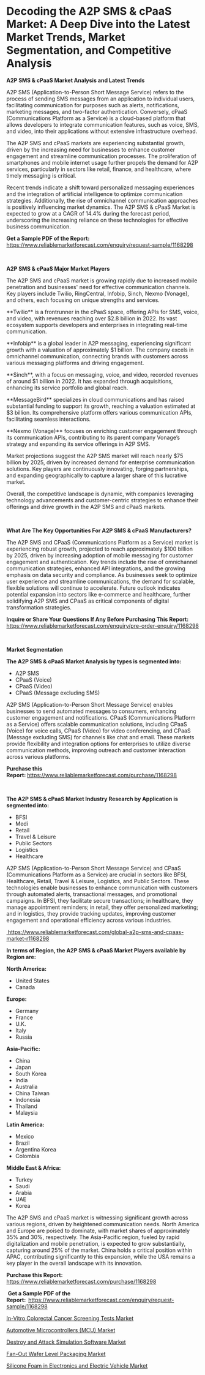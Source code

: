 <p><h1>Decoding the A2P SMS & cPaaS Market: A Deep Dive into the Latest Market Trends, Market Segmentation, and Competitive Analysis</h1></p><p><strong>A2P SMS & cPaaS Market Analysis and Latest Trends</strong></p>
<p><p>A2P SMS (Application-to-Person Short Message Service) refers to the process of sending SMS messages from an application to individual users, facilitating communication for purposes such as alerts, notifications, marketing messages, and two-factor authentication. Conversely, cPaaS (Communications Platform as a Service) is a cloud-based platform that allows developers to integrate communication features, such as voice, SMS, and video, into their applications without extensive infrastructure overhead.</p><p>The A2P SMS and cPaaS markets are experiencing substantial growth, driven by the increasing need for businesses to enhance customer engagement and streamline communication processes. The proliferation of smartphones and mobile internet usage further propels the demand for A2P services, particularly in sectors like retail, finance, and healthcare, where timely messaging is critical.</p><p>Recent trends indicate a shift toward personalized messaging experiences and the integration of artificial intelligence to optimize communication strategies. Additionally, the rise of omnichannel communication approaches is positively influencing market dynamics. The A2P SMS & cPaaS Market is expected to grow at a CAGR of 14.4% during the forecast period, underscoring the increasing reliance on these technologies for effective business communication.</p></p>
<p><strong>Get a Sample PDF of the Report:&nbsp;</strong> <a href="https://www.reliablemarketforecast.com/enquiry/request-sample/1168298?utm_campaign=1998&utm_medium=2&utm_source=Github&utm_content=ia&utm_term=29032025&utm_id=a2p-sms-cpaas">https://www.reliablemarketforecast.com/enquiry/request-sample/1168298</a></p>
<p>&nbsp;</p>
<p><strong>A2P SMS & cPaaS Major Market Players</strong></p>
<p><p>The A2P SMS and cPaaS market is growing rapidly due to increased mobile penetration and businesses' need for effective communication channels. Key players include Twilio, RingCentral, Infobip, Sinch, Nexmo (Vonage), and others, each focusing on unique strengths and services.</p><p>**Twilio** is a frontrunner in the cPaaS space, offering APIs for SMS, voice, and video, with revenues reaching over $2.8 billion in 2022. Its vast ecosystem supports developers and enterprises in integrating real-time communication.</p><p>**Infobip** is a global leader in A2P messaging, experiencing significant growth with a valuation of approximately $1 billion. The company excels in omnichannel communication, connecting brands with customers across various messaging platforms and driving engagement.</p><p>**Sinch**, with a focus on messaging, voice, and video, recorded revenues of around $1 billion in 2022. It has expanded through acquisitions, enhancing its service portfolio and global reach.</p><p>**MessageBird** specializes in cloud communications and has raised substantial funding to support its growth, reaching a valuation estimated at $3 billion. Its comprehensive platform offers various communication APIs, facilitating seamless interactions.</p><p>**Nexmo (Vonage)** focuses on enriching customer engagement through its communication APIs, contributing to its parent company Vonage’s strategy and expanding its service offerings in A2P SMS.</p><p>Market projections suggest the A2P SMS market will reach nearly $75 billion by 2025, driven by increased demand for enterprise communication solutions. Key players are continuously innovating, forging partnerships, and expanding geographically to capture a larger share of this lucrative market.</p><p>Overall, the competitive landscape is dynamic, with companies leveraging technology advancements and customer-centric strategies to enhance their offerings and drive growth in the A2P SMS and cPaaS markets.</p></p>
<p>&nbsp;</p>
<p><strong>What Are The Key Opportunities For A2P SMS & cPaaS Manufacturers?</strong></p>
<p><p>The A2P SMS and CPaaS (Communications Platform as a Service) market is experiencing robust growth, projected to reach approximately $100 billion by 2025, driven by increasing adoption of mobile messaging for customer engagement and authentication. Key trends include the rise of omnichannel communication strategies, enhanced API integrations, and the growing emphasis on data security and compliance. As businesses seek to optimize user experience and streamline communications, the demand for scalable, flexible solutions will continue to accelerate. Future outlook indicates potential expansion into sectors like e-commerce and healthcare, further solidifying A2P SMS and CPaaS as critical components of digital transformation strategies.</p></p>
<p><strong>Inquire or Share Your Questions If Any Before Purchasing This Report:</strong> <a href="https://www.reliablemarketforecast.com/enquiry/pre-order-enquiry/1168298?utm_campaign=1998&utm_medium=2&utm_source=Github&utm_content=ia&utm_term=29032025&utm_id=a2p-sms-cpaas">https://www.reliablemarketforecast.com/enquiry/pre-order-enquiry/1168298</a></p>
<p>&nbsp;</p>
<p><strong>Market Segmentation</strong></p>
<p><strong>The A2P SMS & cPaaS Market Analysis by types is segmented into:</strong></p>
<p><ul><li>A2P SMS</li><li>CPaaS (Voice)</li><li>CPaaS (Video)</li><li>CPaaS (Message excluding SMS)</li></ul></p>
<p><p>A2P SMS (Application-to-Person Short Message Service) enables businesses to send automated messages to consumers, enhancing customer engagement and notifications. CPaaS (Communications Platform as a Service) offers scalable communication solutions, including CPaaS (Voice) for voice calls, CPaaS (Video) for video conferencing, and CPaaS (Message excluding SMS) for channels like chat and email. These markets provide flexibility and integration options for enterprises to utilize diverse communication methods, improving outreach and customer interaction across various platforms.</p></p>
<p><strong>Purchase this Report:&nbsp;</strong><a href="https://www.reliablemarketforecast.com/purchase/1168298?utm_campaign=1998&utm_medium=2&utm_source=Github&utm_content=ia&utm_term=29032025&utm_id=a2p-sms-cpaas">https://www.reliablemarketforecast.com/purchase/1168298</a></p>
<p>&nbsp;</p>
<p><strong>The A2P SMS & cPaaS Market Industry Research by Application is segmented into:</strong></p>
<p><ul><li>BFSI</li><li>Medi</li><li>Retail</li><li>Travel & Leisure</li><li>Public Sectors</li><li>Logistics</li><li>Healthcare</li></ul></p>
<p><p>A2P SMS (Application-to-Person Short Message Service) and CPaaS (Communications Platform as a Service) are crucial in sectors like BFSI, Healthcare, Retail, Travel & Leisure, Logistics, and Public Sectors. These technologies enable businesses to enhance communication with customers through automated alerts, transactional messages, and promotional campaigns. In BFSI, they facilitate secure transactions; in healthcare, they manage appointment reminders; in retail, they offer personalized marketing; and in logistics, they provide tracking updates, improving customer engagement and operational efficiency across various industries.</p></p>
<p><a href="https://www.reliablemarketforecast.com/global-a2p-sms-and-cpaas-market-r1168298?utm_campaign=1998&utm_medium=2&utm_source=Github&utm_content=ia&utm_term=29032025&utm_id=a2p-sms-cpaas">&nbsp;https://www.reliablemarketforecast.com/global-a2p-sms-and-cpaas-market-r1168298</a></p>
<p><strong>In terms of Region, the A2P SMS & cPaaS Market Players available by Region are:</strong></p>
<p>
    <p> <strong> North America: </strong>
        <ul>
            <li>United States</li>
            <li>Canada</li>
        </ul>
        </p> 
    <p> <strong> Europe: </strong>
        <ul>
            <li>Germany</li>
            <li>France</li>
            <li>U.K.</li>
            <li>Italy</li>
            <li>Russia</li>
        </ul>
        </p> 
    <p> <strong> Asia-Pacific: </strong>
        <ul>
            <li>China</li>
            <li>Japan</li>
            <li>South Korea</li>
            <li>India</li>
            <li>Australia</li>
            <li>China Taiwan</li>
            <li>Indonesia</li>
            <li>Thailand</li>
            <li>Malaysia</li>
        </ul>
        </p> 
    <p> <strong> Latin America: </strong>
        <ul>
            <li>Mexico</li>
            <li>Brazil</li>
            <li>Argentina Korea</li>
            <li>Colombia</li>
        </ul>
        </p> 
    <p> <strong> Middle East & Africa: </strong>
        <ul>
            <li>Turkey</li>
            <li>Saudi</li>
            <li>Arabia</li>
            <li>UAE</li>
            <li>Korea</li>
        </ul>
    </p>
    </p>
<p><p>The A2P SMS and cPaaS market is witnessing significant growth across various regions, driven by heightened communication needs. North America and Europe are poised to dominate, with market shares of approximately 35% and 30%, respectively. The Asia-Pacific region, fueled by rapid digitalization and mobile penetration, is expected to grow substantially, capturing around 25% of the market. China holds a critical position within APAC, contributing significantly to this expansion, while the USA remains a key player in the overall landscape with its innovation.</p></p>
<p><strong>Purchase this Report: </strong><a href="https://www.reliablemarketforecast.com/purchase/1168298?utm_campaign=1998&utm_medium=2&utm_source=Github&utm_content=ia&utm_term=29032025&utm_id=a2p-sms-cpaas">https://www.reliablemarketforecast.com/purchase/1168298</a></p>
<p>&nbsp;<strong>Get a Sample PDF of the Report:&nbsp;&nbsp;</strong><a href="https://www.reliablemarketforecast.com/enquiry/request-sample/1168298?utm_campaign=1998&utm_medium=2&utm_source=Github&utm_content=ia&utm_term=29032025&utm_id=a2p-sms-cpaas">https://www.reliablemarketforecast.com/enquiry/request-sample/1168298</a></p>
<p><strong></strong></p>
<p><p><a href="https://github.com/neilycalanww/Market-Research-Report-List-1/blob/main/in-vitro-colorectal-cancer-screening-tests-market.md?utm_campaign=1998&utm_medium=2&utm_source=Github&utm_content=ia&utm_term=29032025&utm_id=a2p-sms-cpaas">In-Vitro Colorectal Cancer Screening Tests Market</a></p><p><a href="https://github.com/mharielmesa/Market-Research-Report-List-5/blob/main/automotive-microcontrollers-mcu-market.md?utm_campaign=1998&utm_medium=2&utm_source=Github&utm_content=ia&utm_term=29032025&utm_id=a2p-sms-cpaas">Automotive Microcontrollers (MCU) Market</a></p><p><a href="https://github.com/krookplier6h/Market-Research-Report-List-1/blob/main/destroy-and-attack-simulation-software-market.md?utm_campaign=1998&utm_medium=2&utm_source=Github&utm_content=ia&utm_term=29032025&utm_id=a2p-sms-cpaas">Destroy and Attack Simulation Software Market</a></p><p><a href="https://github.com/gackesaizaze/Market-Research-Report-List-1/blob/main/fan-out-wafer-level-packaging-market.md?utm_campaign=1998&utm_medium=2&utm_source=Github&utm_content=ia&utm_term=29032025&utm_id=a2p-sms-cpaas">Fan-Out Wafer Level Packaging Market</a></p><p><a href="https://github.com/anejaryaan8m/Market-Research-Report-List-1/blob/main/silicone-foam-in-electronics-and-electric-vehicle-market.md?utm_campaign=1998&utm_medium=2&utm_source=Github&utm_content=ia&utm_term=29032025&utm_id=a2p-sms-cpaas">Silicone Foam in Electronics and Electric Vehicle Market</a></p></p>